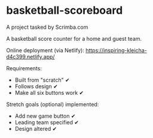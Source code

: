 # basketball-scoreboard

A project tasked by Scrimba.com

A basketball score counter for a home and guest team.

Online deployment (via Netlify): https://inspiring-kleicha-d4c399.netlify.app/

Requirements:
- Built from "scratch" ✔
- Follows design ✔
- Make all six buttons work ✔

Stretch goals (optional) implemented:
- Add new game button ✔
- Leading team specified ✔
- Design altered ✔
